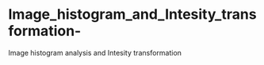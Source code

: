 # Image_histogram_and_Intesity_transformation-
Image histogram analysis and Intesity transformation 
